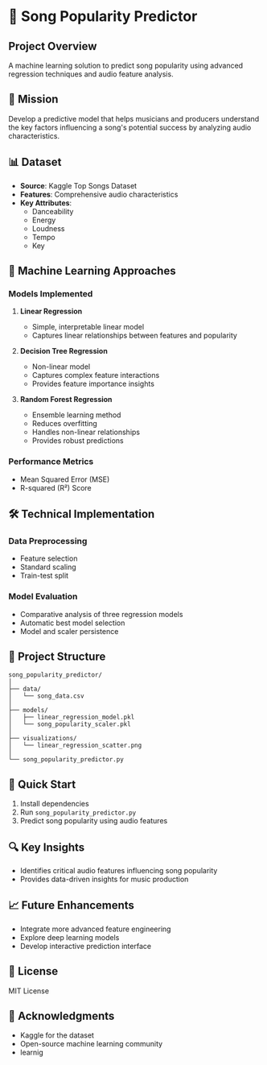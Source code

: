 # 🎵 Song Popularity Predictor

## Project Overview
A machine learning solution to predict song popularity using advanced regression techniques and audio feature analysis.

## 🎯 Mission
Develop a predictive model that helps musicians and producers understand the key factors influencing a song's potential success by analyzing audio characteristics.

## 📊 Dataset
- **Source**: Kaggle Top Songs Dataset
- **Features**: Comprehensive audio characteristics
- **Key Attributes**: 
  - Danceability
  - Energy
  - Loudness
  - Tempo
  - Key

## 🧠 Machine Learning Approaches

### Models Implemented
1. **Linear Regression**
   - Simple, interpretable linear model
   - Captures linear relationships between features and popularity

2. **Decision Tree Regression**
   - Non-linear model
   - Captures complex feature interactions
   - Provides feature importance insights

3. **Random Forest Regression**
   - Ensemble learning method
   - Reduces overfitting
   - Handles non-linear relationships
   - Provides robust predictions

### Performance Metrics
- Mean Squared Error (MSE)
- R-squared (R²) Score

## 🛠 Technical Implementation

### Data Preprocessing
- Feature selection
- Standard scaling
- Train-test split

### Model Evaluation
- Comparative analysis of three regression models
- Automatic best model selection
- Model and scaler persistence

## 📁 Project Structure
```
song_popularity_predictor/
│
├── data/
│   └── song_data.csv
│
├── models/
│   ├── linear_regression_model.pkl
│   └── song_popularity_scaler.pkl
│
├── visualizations/
│   └── linear_regression_scatter.png
│
└── song_popularity_predictor.py
```

## 🚀 Quick Start
1. Install dependencies
2. Run `song_popularity_predictor.py`
3. Predict song popularity using audio features

## 🔍 Key Insights
- Identifies critical audio features influencing song popularity
- Provides data-driven insights for music production

## 📈 Future Enhancements
- Integrate more advanced feature engineering
- Explore deep learning models
- Develop interactive prediction interface

## 📜 License
MIT License

## 🙏 Acknowledgments
- Kaggle for the dataset
- Open-source machine learning community
- learnig
